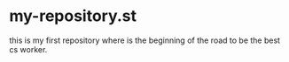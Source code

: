 # my-repository.st
this is my first repository where is the beginning of the road to be the best cs worker.
